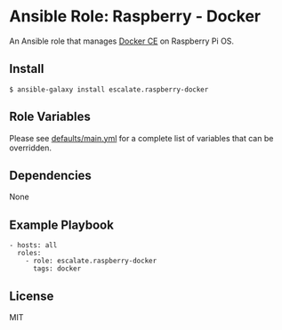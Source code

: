 # Ansible Role: Raspberry - Docker

An Ansible role that manages [Docker CE](https://www.docker.com) on Raspberry Pi OS.

## Install

```
$ ansible-galaxy install escalate.raspberry-docker
```

## Role Variables

Please see [defaults/main.yml](https://github.com/escalate/ansible-raspberry-docker/blob/master/defaults/main.yml) for a complete list of variables that can be overridden.

## Dependencies

None

## Example Playbook

```
- hosts: all
  roles:
    - role: escalate.raspberry-docker
      tags: docker
```

## License

MIT
